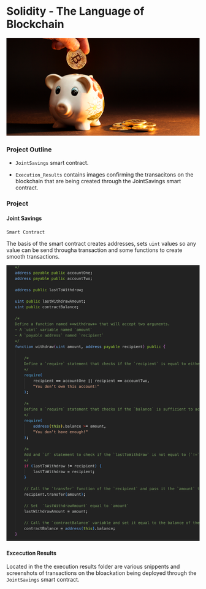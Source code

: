 # Solidity - The Language of Blockchain

![alt=“”](Images/20-5-challenge-image.png)

### Project Outline

* `JointSavings` smart contract.

* `Execution_Results` contains images confirming the transacitons on the blockchain that are being created through the JointSavings smart contract.

### Project 

#### Joint Savings

`Smart Contract`

The basis of the smart contract creates addresses, sets `uint` values so any value can be send througha  transaction and some functions to create smooth transactions. 

![contract-snippet](Execution_Results/contractSnippet.png)


#### Excecution Results

Located in the the execution results folder are various snippents and screenshots of transactions on the bloackation being deployed through the `JointSavings` smart contract. 
